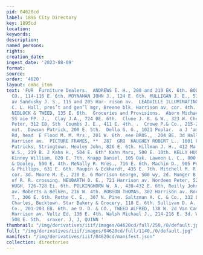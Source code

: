 ```yaml
---
pid: 04620cd
label: 1895 City Directory
key: 1895cd
location: 
keywords: 
description: 
named_persons: 
rights: 
creation_date: 
ingest_date: '2023-08-09'
format: 
source: 
order: '4620'
layout: cmhc_item
text: 'FUR  Furniture Dealers.  ANDREWS E. H., 208 and 219 EK. 6th. BOOTH FURNITURE
  CO., 114-116 E. 6th. MOYNAHAN JOHN J., 124 E. 6th. MULLIGAN J. E., 517 Harrison
  av Sandusky J. S., 115 and 205 Har- rison av.  LEADVILLE ILLUMINATING GAS CO0.,
  C. L. Hall, pres’t and gen’l mgr, Breene blk, Harrison av, cor. 4th.  Grain Dealers—Wholesale.
  NIBLOCK & TWEED, 135 E. 6th.  Groceries and Provisions.  Abern Michael, 601 W, Chestnut.
  SS aie FP. J.,  Clay J.A., 724 BE. 6th.  Clune J. B. & W., 323 W. Chestnut.  Connell
  Peter, 312 EB. Sth  Coumbs J. E., 411 E. 4th. .  Crowe P.& Co., 215-217 W. Chest-
  nut.  Dawson Patrick, 200 E. 5th.  Della G. G., 1021 Poplar.  a J ‘ames, Strayhorse
  Rd, head  E Flood M. M. Mrs., 201 W. 6th. eee BROS.,  204 BE. 3d Hall J. W., ''p21-523
  Harrison av.  PICTURE FRAMES, **  287  GRO  HAUGHEY ROBERT L., 1001 Poplar. Hayes
  Patricks, Stringtown. Healey John, 826 E. 6th. Hillman J. H., 412 Ma Chestnut. Jones
  W.S., 219 B. 2 Kahn H., 504 E. 6th" Kahn Marx, 500 E. 10th. KELLY HUGH, 107 W. Chestnut.
  Kinney William, 820 E. 7th. Knapp Daniel, 105 Oak. Laweon L. C., 800 Poplar. Little
  & Dooley, 500 E. 4th. MeNally R. Mres., 716 E. 6th. Machin D., 905 Poplar. Madigan
  & Phillips, 631 E. 6th. Maupin & Eckhardt, 435 E. 7th. Mitchell M. R.. 219 Spruce,
  cor. 3d. Moore M. E., 210 E. 6 Morrison George, S00 wy, 2d. Munger B. F., Elm, W.
  of R. R. crossing. NEUBARTH 0. E., 721 Harrison av. Nordeen Peter, 520 E. 6th. O''HARA
  HUGH, 726-728 Ei. 6th. POLKINGHORN W. A., 430-432 E. 6th, Reilly John, 107 Harrison
  av. Roberts & Belken, 216 W. 4th. ROBSON THOMAS, 302 Harrison av. Roche Patrick
  T., 306 E. 6th. Rothe C. E., 307 N. Pine. Saltzman A. C. & Co., 332 E. 6th. Schaefer
  Charles, Bucktown. Star Bakery & Grocery, 118 E. 6th. Sullivan D. A. Mercantile
  Co., 201-203 EB. 6th. ae D. D. & CO., TWEED ALFRED, 138 W. 2d Van Camp E. J.,613
  Harrison av. Veltz Ed, 136 E. 4th. Walsh Michael J., 214-216 E. 3d. Weber & Cronin,
  508 E. 5th.  sraxer. J, J, QUINN '
thumbnail: "/img/derivatives/iiif/images/04620cd/full/250,/0/default.jpg"
full: "/img/derivatives/iiif/images/04620cd/full/1140,/0/default.jpg"
manifest: "/img/derivatives/iiif/04620cd/manifest.json"
collection: directories
---
```

